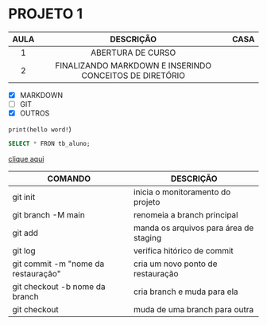 # PROJETO 1

| AULA | DESCRIÇÃO | CASA |
|:-:|:-:|-|
|1| ABERTURA DE CURSO
|2| FINALIZANDO MARKDOWN E INSERINDO CONCEITOS DE DIRETÓRIO

- [X] MARKDOWN
- [ ] GIT
- [X] OUTROS

`print(hello word!`)

```sql 
SELECT * FRON tb_aluno;
```
[clique aqui](https://www.google.com.br/imgres?q=casa&imgurl=https%3A%2F%2Fimg.freepik.com%2Fvetores-gratis%2Fbela-casa_24877-50819.jpg&imgrefurl=https%3A%2F%2Fbr.freepik.com%2Fvetores%2Fcasa&docid=EPYcq3TBgtz7QM&tbnid=pIXwl8AmM8qm_M&vet=12ahUKEwjVttLigfqHAxXRA7kGHSjgL6QQM3oECBoQAA..i&w=626&h=564&hcb=2&ved=2ahUKEwjVttLigfqHAxXRA7kGHSjgL6QQM3oECBoQAA)

|COMANDO|DESCRIÇÃO|
|-|-|
|git  init| inicia  o monitoramento do projeto|
|git branch -M main| renomeia a branch principal|
|git add<arquivo>| manda os arquivos para área de staging|
|git log| verifica hitórico de commit|
|git commit -m "nome da restauração"| cria um novo ponto de restauração|
|git checkout -b nome da branch| cria branch e muda para ela|
|git checkout <nome da branch>| muda de uma branch para outra|





